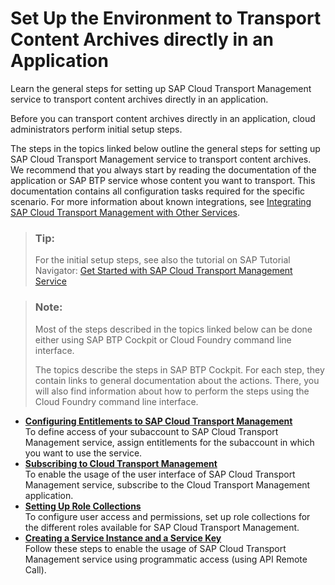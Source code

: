 <!-- loio8d9490792ed14f1bbf8a6ac08a6bca64 -->

# Set Up the Environment to Transport Content Archives directly in an Application

Learn the general steps for setting up SAP Cloud Transport Management service to transport content archives directly in an application.

Before you can transport content archives directly in an application, cloud administrators perform initial setup steps.

The steps in the topics linked below outline the general steps for setting up SAP Cloud Transport Management service to transport content archives. We recommend that you always start by reading the documentation of the application or SAP BTP service whose content you want to transport. This documentation contains all configuration tasks required for the specific scenario. For more information about known integrations, see [Integrating SAP Cloud Transport Management with Other Services](integrating-sap-cloud-transport-management-with-other-services-ddaa000.md).

> ### Tip:  
> For the initial setup steps, see also the tutorial on SAP Tutorial Navigator: [Get Started with SAP Cloud Transport Management Service](https://developers.sap.com/tutorials/btp-transport-management-getting-started.html)

> ### Note:  
> Most of the steps described in the topics linked below can be done either using SAP BTP Cockpit or Cloud Foundry command line interface.
> 
> The topics describe the steps in SAP BTP Cockpit. For each step, they contain links to general documentation about the actions. There, you will also find information about how to perform the steps using the Cloud Foundry command line interface.

-   **[Configuring Entitlements to SAP Cloud Transport Management](configuring-entitlements-to-sap-cloud-transport-management-13894be.md "To define access of your subaccount to SAP Cloud Transport Management service, assign entitlements for the
		subaccount in which you want to use the service.")**  
To define access of your subaccount to SAP Cloud Transport Management service, assign entitlements for the subaccount in which you want to use the service.
-   **[Subscribing to Cloud Transport Management](subscribing-to-cloud-transport-management-7fe10fc.md "To enable the usage of the user interface of SAP Cloud Transport Management service, subscribe to the Cloud Transport Management application.")**  
To enable the usage of the user interface of SAP Cloud Transport Management service, subscribe to the Cloud Transport Management application.
-   **[Setting Up Role Collections](setting-up-role-collections-eb134e0.md "To configure user access and permissions, set up role collections for the different roles available for SAP Cloud Transport Management.")**  
To configure user access and permissions, set up role collections for the different roles available for SAP Cloud Transport Management.
-   **[Creating a Service Instance and a Service Key](creating-a-service-instance-and-a-service-key-f449560.md "Follow these steps to enable the usage of SAP Cloud Transport Management service using programmatic access
		(using API Remote Call).")**  
Follow these steps to enable the usage of SAP Cloud Transport Management service using programmatic access \(using API Remote Call\).


